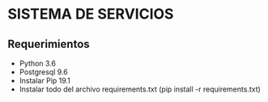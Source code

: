 # SISTEMA DE SERVICIOS #
## Requerimientos ##
* Python 3.6
* Postgresql 9.6
* Instalar Pip 19.1
* Instalar todo del archivo requirements.txt (pip install -r requirements.txt)
